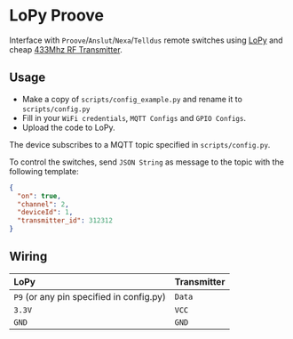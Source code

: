 # LoPy Proove

Interface with `Proove`/`Anslut`/`Nexa`/`Telldus` remote switches using [LoPy](https://pycom.io) and cheap [433Mhz RF Transmitter](https://www.aliexpress.com/item/32763193655.html).

## Usage

- Make a copy of `scripts/config_example.py` and rename it to `scripts/config.py`
- Fill in your `WiFi credentials`, `MQTT Configs` and `GPIO Configs`.
- Upload the code to LoPy.

The device subscribes to a MQTT topic specified in `scripts/config.py`.

To control the switches, send `JSON String` as message to the topic with the following template:

```json
{
  "on": true,
  "channel": 2,
  "deviceId": 1,
  "transmitter_id": 312312
}
```

## Wiring

| LoPy                                      | Transmitter   |
| :---------------------------------------- | :------------ |
| `P9` (or any pin specified in config.py)  | `Data`        |
| `3.3V`                                    | `VCC`         |
| `GND`                                     | `GND`         |

